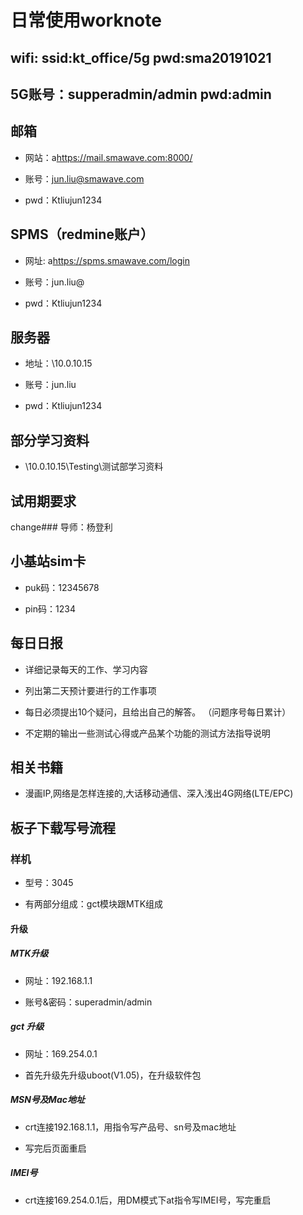 # 日常使用worknote

## wifi: ssid:kt_office/5g   pwd:sma20191021

## 5G账号：supperadmin/admin pwd:admin

## 邮箱

- 网站：a<https://mail.smawave.com:8000/>

- 账号：jun.liu@smawave.com

- pwd：Ktliujun1234

## SPMS（redmine账户）

- 网址: a<https://spms.smawave.com/login>

- 账号：jun.liu@

- pwd：Ktliujun1234

## 服务器

- 地址：\\10.0.10.15

- 账号：jun.liu

- pwd：Ktliujun1234

## 部分学习资料

- \\10.0.10.15\Testing\测试部学习资料

## 试用期要求

change### 导师：杨登利

## 小基站sim卡

- puk码：12345678

- pin码：1234

## 每日日报

- 详细记录每天的工作、学习内容

- 列出第二天预计要进行的工作事项

- 每日必须提出10个疑问，且给出自己的解答。 （问题序号每日累计）

- 不定期的输出一些测试心得或产品某个功能的测试方法指导说明

## 相关书籍

- 漫画IP,网络是怎样连接的,大话移动通信、深入浅出4G网络(LTE/EPC)

## 板子下载写号流程

### 样机

- 型号：3045

- 有两部分组成：gct模块跟MTK组成

#### 升级

##### MTK升级

- 网址：192.168.1.1

- 账号&密码：superadmin/admin

##### gct 升级

- 网址：169.254.0.1

- 首先升级先升级uboot(V1.05)，在升级软件包

##### MSN号及Mac地址

- crt连接192.168.1.1，用指令写产品号、sn号及mac地址

- 写完后页面重启

##### IMEI号

- crt连接169.254.0.1后，用DM模式下at指令写IMEI号，写完重启
